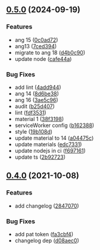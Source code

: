 ## [0.5.0](https://github.com/Diamondlord/Anydo/compare/0.4.0...0.5.0) (2024-09-19)

### Features

* ang 15 ([0c0ad72](https://github.com/Diamondlord/Anydo/commit/0c0ad7272cb9d0bf8a35215f7038f99ddbdee9b5))
* ang13 ([7ced394](https://github.com/Diamondlord/Anydo/commit/7ced3942b99bd890553f0e5885a1f3e0f4c062dd))
* migrate to ang 18 ([d4b0c90](https://github.com/Diamondlord/Anydo/commit/d4b0c9075f2134734c5fa78ea9519dbeed421f82))
* update node ([cafe44a](https://github.com/Diamondlord/Anydo/commit/cafe44a320aa6cd484b71f81d744a81e2993da1a))

### Bug Fixes

* add lint ([4add944](https://github.com/Diamondlord/Anydo/commit/4add9449593501be24fba86c2bd9ce9d5853b80e))
* ang 14 ([8d6be38](https://github.com/Diamondlord/Anydo/commit/8d6be3810b09047862c7dff7d1374e7969c6212b))
* ang 16 ([3ae5c96](https://github.com/Diamondlord/Anydo/commit/3ae5c961c7a668f5ddfd911809fe4d8f5dddf0a3))
* audit ([b25d407](https://github.com/Diamondlord/Anydo/commit/b25d407ebdd294a9251bd74b94e8c4bc6604754e))
* lint ([fdf3531](https://github.com/Diamondlord/Anydo/commit/fdf35318a063241703edeb1fb12f95183199161a))
* material 1 ([38f3198](https://github.com/Diamondlord/Anydo/commit/38f31985f9dc633b28e9a24a6ebd47c72ffd9549))
* serviceWorker config ([b162388](https://github.com/Diamondlord/Anydo/commit/b162388f010133c21e9608f1e09fbb32b49c5f9a))
* style ([19b108d](https://github.com/Diamondlord/Anydo/commit/19b108d241bc54f44627617c9d760941108a57bd))
* update material to 14 ([a04475c](https://github.com/Diamondlord/Anydo/commit/a04475c10fa0590170e487b3f3777621145f9853))
* update materials ([edc7331](https://github.com/Diamondlord/Anydo/commit/edc73318056fe83a2097ccc024b1be95db89ab3e))
* update nodejs in ci ([f697161](https://github.com/Diamondlord/Anydo/commit/f6971610ddef26b6cb845062a859833f7b326deb))
* update ts ([2b92723](https://github.com/Diamondlord/Anydo/commit/2b92723d59542c8fc6c3c105376ce5b1da34002e))

## [0.4.0](https://github.com/Diamondlord/Anydo/compare/0.3.0...0.4.0) (2021-10-08)


### Features

* add changelog ([2847070](https://github.com/Diamondlord/Anydo/commit/2847070c723734d8d99a2cc8159c99c1a3690e22))


### Bug Fixes

* add pat token ([fa3cbf4](https://github.com/Diamondlord/Anydo/commit/fa3cbf4086ddad32ede33cf9c0a475748d4e71b9))
* changelog dep ([d08aec0](https://github.com/Diamondlord/Anydo/commit/d08aec032a55c6ba5fc517deb88d6dbf15a895aa))
